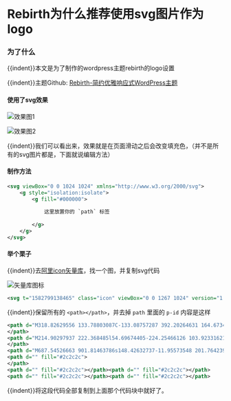 # Rebirth为什么推荐使用svg图片作为logo

<!--more-->

### 为了什么

{{indent}}本文是为了制作的wordpress主题rebirth的logo设置

{{indent}}主题Github: [Rebirth-简约优雅响应式WordPress主题](https://github.com/yqchilde/rebirth)

#### 使用了svg效果

![](https://pic.yqqy.top/blog/20200227180134.png?imageMogr2/format/webp/interlace/1 "效果图1")

![](https://pic.yqqy.top/blog/20200227180222.png?imageMogr2/format/webp/interlace/1 "效果图2")

{{indent}}我们可以看出来，效果就是在页面滑动之后会改变填充色，（并不是所有的svg图片都是，下面就说编辑方法）

#### 制作方法

```svg
<svg viewBox="0 0 1024 1024" xmlns="http://www.w3.org/2000/svg">
    <g style="isolation:isolate">
        <g fill="#000000">
            
            这里放置你的 `path` 标签
            
        </g>
    </g>
</svg>
```

#### 举个栗子

{{indent}}去[阿里icon矢量库](https://www.iconfont.cn/)，找一个图，并复制svg代码

![](https://pic.yqqy.top/blog/20200227182608.png?imageMogr2/format/webp/interlace/1 "矢量库图标")

```svg
<svg t="1582799138465" class="icon" viewBox="0 0 1267 1024" version="1.1" xmlns="http://www.w3.org/2000/svg" p-id="23300" width="64" height="64"><path d="M318.82629556 133.78803087C-133.08757287 392.20264631 164.67345974 699.80401596 508.2092303 657.19988601c422.53471382 49.0598287 601.5273088-308.81087989 270.72125986-500.4436034-123.34018755-57.77029413-212.92358917-50.7173058-460.1041946-22.97074138z" fill="#2c2c2c" p-id="23301"></path><path d="M214.90297937 222.368485l54.69674405-224.25466126 103.92331621 177.7631744zM701.6985288 197.75519893l106.65591319-194.16871362 62.89951436 322.70282623zM510.26241218 657.19988601s-16.41051715 257.07071626-51.96414705 281.68151403c-35.55114165 24.61328606 180.49826105 71.10477156 232.45991845 21.87820079 95.3621735-81.27610719-75.53217667-248.9600287-95.71805762-311.76497203-62.38435165-195.77392864-84.77771378 8.20525858-84.77771378 8.20525721z" fill="#2c2c2c" p-id="23302"></path><path d="M687.54526663 901.81463786s148.42632737-11.95573548 201.76423982-119.54740309c53.34040074-107.58917793 20.87276364-193.66101849 32.47012538-227.13409135 11.59487344-33.47307423 67.25474708-167.36287878 201.76423983-90.85512978 134.50949276 76.51023728 122.91461933 188.88021755 62.61580129 217.57248946-60.29632977 28.68978363-166.02644443 25.01147914-97.40291128 0 66.2517982-24.14541025 151.23607471-66.54795404 55.65987362-150.62634235-73.5810334-64.72622317-102.08665291-65.3135569-160.02120218-14.34489113-69.96743372 61.55312413 36.17331813 214.64328419-97.40291126 334.72575757-123.36009791 110.89666592-204.086201 74.11610369-204.08619963 74.11610507z" fill="#2c2c2c" p-id="23303"></path><path d="" fill="#2c2c2c" p-id="23304"></path><path d="" fill="#2c2c2c" p-id="23305"></path><path d="" fill="#2c2c2c" p-id="23306"></path><path d="" fill="#2c2c2c" p-id="23307"></path><path d="" fill="#2c2c2c" p-id="23308"></path></svg>
```

{{indent}}保留所有的 `<path></path>`，并去掉 `path` 里面的 `p-id` 内容是这样

```svg
<path d="M318.82629556 133.78803087C-133.08757287 392.20264631 164.67345974 699.80401596 508.2092303 657.19988601c422.53471382 49.0598287 601.5273088-308.81087989 270.72125986-500.4436034-123.34018755-57.77029413-212.92358917-50.7173058-460.1041946-22.97074138z" fill="#2c2c2c">
</path>
<path d="M214.90297937 222.368485l54.69674405-224.25466126 103.92331621 177.7631744zM701.6985288 197.75519893l106.65591319-194.16871362 62.89951436 322.70282623zM510.26241218 657.19988601s-16.41051715 257.07071626-51.96414705 281.68151403c-35.55114165 24.61328606 180.49826105 71.10477156 232.45991845 21.87820079 95.3621735-81.27610719-75.53217667-248.9600287-95.71805762-311.76497203-62.38435165-195.77392864-84.77771378 8.20525858-84.77771378 8.20525721z" fill="#2c2c2c">
</path>
<path d="M687.54526663 901.81463786s148.42632737-11.95573548 201.76423982-119.54740309c53.34040074-107.58917793 20.87276364-193.66101849 32.47012538-227.13409135 11.59487344-33.47307423 67.25474708-167.36287878 201.76423983-90.85512978 134.50949276 76.51023728 122.91461933 188.88021755 62.61580129 217.57248946-60.29632977 28.68978363-166.02644443 25.01147914-97.40291128 0 66.2517982-24.14541025 151.23607471-66.54795404 55.65987362-150.62634235-73.5810334-64.72622317-102.08665291-65.3135569-160.02120218-14.34489113-69.96743372 61.55312413 36.17331813 214.64328419-97.40291126 334.72575757-123.36009791 110.89666592-204.086201 74.11610369-204.08619963 74.11610507z" fill="#2c2c2c"></path>
<path d="" fill="#2c2c2c">
</path>
<path d="" fill="#2c2c2c"></path><path d="" fill="#2c2c2c"></path>
<path d="" fill="#2c2c2c"></path><path d="" fill="#2c2c2c"></path>
```

{{indent}}将这段代码全部复制到上面那个代码块中就好了。
